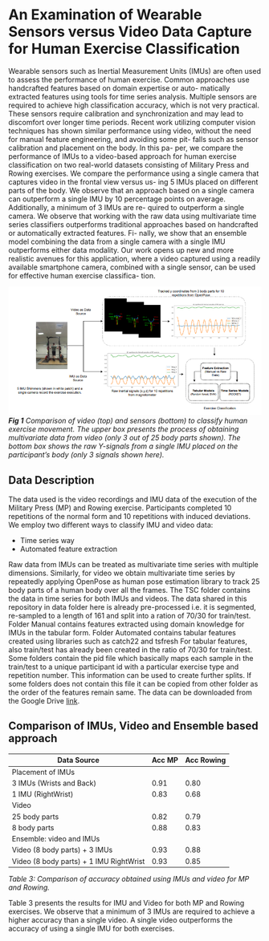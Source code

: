 # An Examination of Wearable Sensors versus Video Data Capture for Human Exercise Classification

Wearable sensors such as Inertial Measurement Units (IMUs)
are often used to assess the performance of human exercise. Common
approaches use handcrafted features based on domain expertise or auto-
matically extracted features using tools for time series analysis. Multiple
sensors are required to achieve high classification accuracy, which is not
very practical. These sensors require calibration and synchronization and
may lead to discomfort over longer time periods. Recent work utilizing
computer vision techniques has shown similar performance using video,
without the need for manual feature engineering, and avoiding some pit-
falls such as sensor calibration and placement on the body. In this pa-
per, we compare the performance of IMUs to a video-based approach
for human exercise classification on two real-world datasets consisting
of Military Press and Rowing exercises. We compare the performance
using a single camera that captures video in the frontal view versus us-
ing 5 IMUs placed on different parts of the body. We observe that an
approach based on a single camera can outperform a single IMU by 10
percentage points on average. Additionally, a minimum of 3 IMUs are re-
quired to outperform a single camera. We observe that working with the
raw data using multivariate time series classifiers outperforms traditional
approaches based on handcrafted or automatically extracted features. Fi-
nally, we show that an ensemble model combining the data from a single
camera with a single IMU outperforms either data modality. Our work
opens up new and more realistic avenues for this application, where a
video captured using a readily available smartphone camera, combined
with a single sensor, can be used for effective human exercise classifica-
tion.

[//]: # (![Alt text]&#40;figs/overview.png?raw=true&#41;)
![img.png](img.png)
<em>**Fig 1** Comparison of video (top) and sensors (bottom) to classify human exercise
movement. The upper box presents the process of obtaining multivariate data from
video (only 3 out of 25 body parts shown). The bottom box shows the raw Y-signals
from a single IMU placed on the participant’s body (only 3 signals shown here).</em>

## Data Description
The data used is the video recordings and IMU data of the execution of the Military Press (MP) and Rowing exercise.
Participants completed 10 repetitions of the normal form and 10 repetitions with induced deviations. We employ two 
different ways to classify IMU and video data: 
- Time series way
- Automated feature extraction

Raw data from IMUs can be treated as multivariate time series with multiple dimensions. Similarly, for video we 
obtain multivariate time series by repeatedly applying OpenPose as human pose estimation library to track 25 body
parts of a human body over all the frames.
The TSC folder contains the data in time series for both IMUs and videos.  The data shared in this repository in 
data folder here is already pre-processed i.e. it is segmented, re-sampled to a length of 161 and split into a 
ration of 70/30 for train/test.
Folder Manual contains features extracted using domain knowledge for IMUs in the tabular form. Folder Automated
contains tabular features created using libraries such as catch22 and tsfresh 
For tabular features, also train/test has already been created in the ratio of 70/30 for train/test. Some folders 
contain the pid file which basically maps each sample in the train/test to a unique participant id with a particular
exercise type and repetition number. This information can be used to create further splits. If some folders does
not contain this file it can be copied from other folder as the order of the features remain same. The data can be 
downloaded from the Google Drive [link](https://drive.google.com/drive/folders/1IoX5-GoO9w6PP1juUKnsrl6Ymn-BjiEY?usp=sharing). 

## Comparison of IMUs, Video and Ensemble based approach
| Data Source                             | Acc MP | Acc Rowing |
|-----------------------------------------|--------|------------|
| Placement of IMUs                       |        |            |
| 3 IMUs (Wrists and Back)                | 0.91   | 0.80       |
| 1 IMU (RightWrist)                      | 0.83   | 0.68       |
| Video                                   |        |            | 
| 25 body parts                           | 0.82   | 0.79       |
| 8 body parts                            | 0.88   | 0.83       |
| Ensemble: video and IMUs                |        |            |
| Video (8 body parts) + 3 IMUs           | 0.93   | 0.88       |
| Video (8 body parts) + 1 IMU RightWrist | 0.93   | 0.85       |

<em>Table 3: Comparison of accuracy obtained using IMUs and video for MP and Rowing. </em>

Table 3 presents the results for IMU and Video for both MP and Rowing exercises. We observe that a minimum of 3 IMUs 
are required to achieve a higher accuracy than a single video. A single video outperforms the accuracy of using a single
IMU for both exercises.